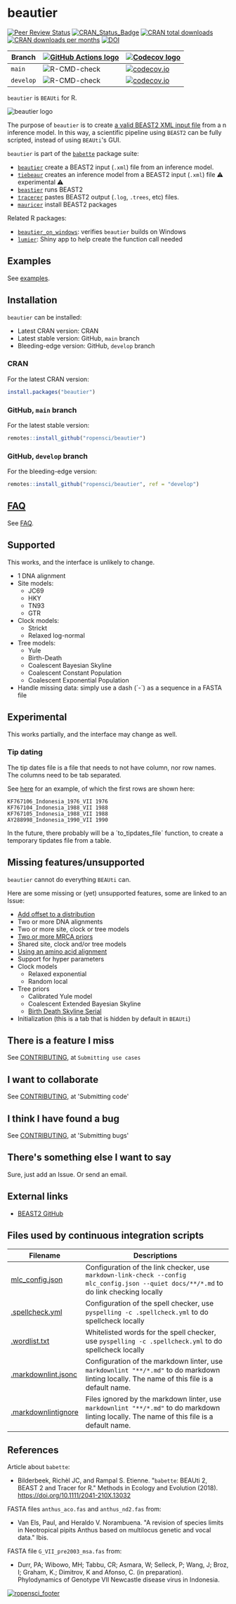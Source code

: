 # beautier

<!-- markdownlint-disable MD013 -->

[![Peer Review Status](https://badges.ropensci.org/209_status.svg)](https://github.com/ropensci/software-review/issues/209)
[![CRAN_Status_Badge](http://www.r-pkg.org/badges/version/beautier)](https://cran.r-project.org/package=beautier)
[![CRAN total downloads](http://cranlogs.r-pkg.org/badges/grand-total/beautier)]( https://CRAN.R-project.org/package=beautier)
[![CRAN downloads per months](http://cranlogs.r-pkg.org/badges/beautier)](https://CRAN.R-project.org/package=beautier)
[![DOI](https://zenodo.org/badge/53443354.svg)](https://zenodo.org/badge/latestdoi/53443354)

Branch   |[![GitHub Actions logo](man/figures/GitHubActions.png)](https://github.com/ropensci/beautier/actions)|[![Codecov logo](man/figures/Codecov.png)](https://about.codecov.io/)
---------|-----------------------------------------------------------------------------------------------------|----------------------------------------------------------------------------------------------------------------------------------------------------
`main` |![R-CMD-check](https://github.com/ropensci/beautier/workflows/R-CMD-check/badge.svg?branch=main)   |[![codecov.io](https://codecov.io/github/ropensci/beautier/coverage.svg?branch=main)](https://app.codecov.io/github/ropensci/beautier/branch/main)
`develop`|![R-CMD-check](https://github.com/ropensci/beautier/workflows/R-CMD-check/badge.svg?branch=develop)  |[![codecov.io](https://codecov.io/github/ropensci/beautier/coverage.svg?branch=develop)](https://app.codecov.io/github/ropensci/beautier/branch/develop)

`beautier` is `BEAUti` for R.

![beautier logo](man/figures/beautier_logo.png)

The purpose of `beautier` is to create
[a valid BEAST2 XML input file](inst/extdata/2_4.xml)
from a n inference model. In this way, a scientific pipeline using
`BEAST2` can be fully scripted, instead of using `BEAUti`'s GUI.

`beautier` is part of the [`babette`](https://github.com/ropensci/babette) package suite:

* [`beautier`](https://github.com/ropensci/beautier) create a BEAST2 input (`.xml`) file from an inference model.
* [`tiebeaur`](https://github.com/richelbilderbeek/tiebeaur) creates an inference model from a BEAST2 input (`.xml`) file :warning: experimental :warning:
* [`beastier`](https://github.com/ropensci/beastier) runs BEAST2
* [`tracerer`](https://github.com/ropensci/tracerer) pastes BEAST2 output (`.log`, `.trees`, etc) files.
* [`mauricer`](https://github.com/ropensci/mauricer) install BEAST2 packages

Related R packages:

* [`beautier_on_windows`](https://github.com/richelbilderbeek/beautier_on_windows): verifies
   `beautier` builds on Windows
* [`lumier`](https://github.com/ropensci/lumier): Shiny app to help create the function call needed

## Examples

See [examples](doc/examples.md).

## Installation

`beautier` can be installed:

* Latest CRAN version: CRAN
* Latest stable version: GitHub, `main` branch
* Bleeding-edge version: GitHub, `develop` branch

### CRAN

For the latest CRAN version:

```r
install.packages("beautier")
```

### GitHub, `main` branch

For the latest stable version:

```r
remotes::install_github("ropensci/beautier")
```

### GitHub, `develop` branch

For the bleeding-edge version:

```r
remotes::install_github("ropensci/beautier", ref = "develop")
```

## [FAQ](doc/faq.md)

See [FAQ](doc/faq.md).

## Supported

This works, and the interface is unlikely to change.

* 1 DNA alignment
* Site models:
    * JC69
    * HKY
    * TN93
    * GTR
* Clock models:
    * Strickt
    * Relaxed log-normal
* Tree models:
    * Yule
    * Birth-Death
    * Coalescent Bayesian Skyline
    * Coalescent Constant Population
    * Coalescent Exponential Population
* Handle missing data: simply use a dash (´-´) as a sequence
   in a FASTA file

## Experimental

This works partially, and the interface may change as well.

### Tip dating

The tip dates file is a file
that needs to not have column, nor row names.
The columns need to be tab separated.

See [here](https://github.com/ropensci/beautier/blob/main/inst/extdata/G_VII_pre2003_dates_4.txt)
for an example, of which the first rows are shown here:

```text
KF767106_Indonesia_1976_VII 1976
KF767104_Indonesia_1988_VII 1988
KF767105_Indonesia_1988_VII 1988
AY288998_Indonesia_1990_VII 1990
```

In the future, there probably will be a ´to_tipdates_file´ function,
to create a temporary tipdates file from a table.

## Missing features/unsupported

`beautier` cannot do everything `BEAUti` can.

Here are some missing or (yet) unsupported features,
some are linked to an Issue:

* [Add offset to a distribution](https://github.com/ropensci/beautier/issues/130)
* Two or more DNA alignments
* Two or more site, clock or tree models
* [Two or more MRCA priors](https://github.com/ropensci/beautier/issues/131)
* Shared site, clock and/or tree models
* [Using an amino acid alignment](https://github.com/ropensci/beautier/issues/114)
* Support for hyper parameters
* Clock models
    * Relaxed exponential
    * Random local
* Tree priors
    * Calibrated Yule model
    * Coalescent Extended Bayesian Skyline
    * [Birth Death Skyline Serial](https://github.com/ropensci/beautier/issues/133)
* Initialization (this is a tab that is hidden by default in `BEAUti`)

## There is a feature I miss

See [CONTRIBUTING](CONTRIBUTING.md), at `Submitting use cases`

## I want to collaborate

See [CONTRIBUTING](CONTRIBUTING.md), at 'Submitting code'

## I think I have found a bug

See [CONTRIBUTING](CONTRIBUTING.md), at 'Submitting bugs'

## There's something else I want to say

Sure, just add an Issue. Or send an email.

## External links

* [BEAST2 GitHub](https://github.com/CompEvol/beast2)

## Files used by continuous integration scripts

Filename                              |Descriptions
--------------------------------------|--------------------------------------------------------------------------------------------------------------------------------------
[mlc_config.json](mlc_config.json)    |Configuration of the link checker, use `markdown-link-check --config mlc_config.json --quiet docs/**/*.md` to do link checking locally
[.spellcheck.yml](.spellcheck.yml)    |Configuration of the spell checker, use `pyspelling -c .spellcheck.yml` to do spellcheck locally
[.wordlist.txt](.wordlist.txt)        |Whitelisted words for the spell checker, use `pyspelling -c .spellcheck.yml` to do spellcheck locally
[.markdownlint.jsonc](.markdownlint.jsonc)|Configuration of the markdown linter, use `markdownlint "**/*.md"` to do markdown linting locally. The name of this file is a default name.
[.markdownlintignore](.markdownlintignore)|Files ignored by the markdown linter, use `markdownlint "**/*.md"` to do markdown linting locally. The name of this file is a default name.

## References

Article about `babette`:

* Bilderbeek, Richèl JC, and Rampal S. Etienne. "`babette`: BEAUti 2, BEAST 2 and Tracer for R." Methods in Ecology and Evolution (2018). <https://doi.org/10.1111/2041-210X.13032>

FASTA files `anthus_aco.fas` and `anthus_nd2.fas` from:

* Van Els, Paul, and Heraldo V. Norambuena. "A revision of species limits in Neotropical pipits Anthus based on multilocus genetic and vocal data." Ibis.

FASTA file `G_VII_pre2003_msa.fas` from:

* Durr, PA; Wibowo, MH; Tabbu, CR; Asmara, W; Selleck, P; Wang, J; Broz, I; Graham, K.; Dimitrov, K and Afonso, C. (in preparation). Phylodynamics of Genotype VII Newcastle disease virus in Indonesia.

[![ropensci_footer](https://ropensci.org/public_images/ropensci_footer.png)](https://ropensci.org)

<!-- markdownlint-enable MD013 -->
